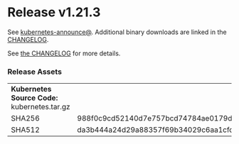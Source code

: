 # Release v1.21.3

See [kubernetes-announce@](https://groups.google.com/forum/#!forum/kubernetes-announce). Additional binary downloads are linked in the [CHANGELOG](https://github.com/kubernetes/kubernetes/blob/master/CHANGELOG/CHANGELOG-1.21.md).

See [the CHANGELOG](https://github.com/kubernetes/kubernetes/blob/master/CHANGELOG/CHANGELOG-1.21.md) for more details.

### Release Assets


<table>
<tr><td colspan=\2\><b>Kubernetes Source Code: </b> kubernetes.tar.gz</td><tr>
<tr><td>SHA256</td><td>988f0c9cd52140d7e757bcd74784ae0179d31028d3d8d1b8a0f587f1e7dd859a</td></tr>
<tr><td>SHA512</td><td>da3b444a24d29a88357f69b34029c6aa1cfd4ffb8380c4f02b56fca24ac7f04ad8832484080f83a2c142cc1aba6ef51c821b88d4eecf2bc0942c6e33470caf07</td></tr>
</table>


